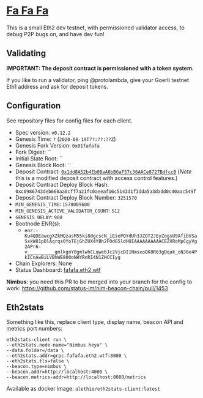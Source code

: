 # [Fa Fa Fa](https://www.youtube.com/watch?v=N6xoFhkthls)

This is a small Eth2 dev testnet, with permissioned validator access, to debug P2P bugs on, and have dev fun!

## Validating

**IMPORTANT: The deposit contract is permissioned with a token system.**

If you like to run a validator, ping @protolambda,
 give your Goerli testnet Eth1 address and ask for deposit tokens.

## Configuration

See repository files for config files for each client.

- Spec version: `v0.12.2`
- Genesis Time: `?` (`2020-08-19T??:??:??Z`)
- Genesis Fork Version: `0x01fafafa`
- Fork Digest: ``
- Initial State Root: ``
- Genesis Block Root: ``
- Deposit Contract: [`0x1dd8A52b4Eb0BaA6bB6aF57c36AACe8727BdfccB`](https://goerli.etherscan.io/address/0x1dd8A52b4Eb0BaA6bB6aF57c36AACe8727BdfccB) (_Note_ this is a modified deposit contract with access control features.)
- Deposit Contract Deploy Block Hash: `0xc0986743deb660aa0cff7a21fc0aeeaf16c5143d1f3dda5a3dadd0c40aac549f`
- Deposit Contract Deploy Block Number: `3251570`
- `MIN_GENESIS_TIME`: `1578009600`
- `MIN_GENESIS_ACTIVE_VALIDATOR_COUNT`: `512`
- `GENESIS_DELAY`: `900`
- Bootnode ENR(s):
  - `enr:-Ku4QDEawcgXZkMQzasM55ki8dgcscN_iEiePQYdUh3JZQT2JEyZogsU9AfibVSaSxkW81pDlAqrqs0YoTEjGhZUX4YBh2F0dG5ldHOIAAAAAAAAAACEZXRoMpCgyVg2APr6-v__________gmlkgnY0gmlwhCLqwe6Jc2VjcDI1NmsxoQK8R63gDqak_oNJ6e4PkICnAwBiLVBhWE800oNHYRnRI4N1ZHCCIyg`
- Chain Explorers: None
- Status Dashboard: [fafafa.eth2.wtf](https://fafafa.eth2.wtf)

**Nimbus**: you need this PR to be merged into your branch for the config to work:
 https://github.com/status-im/nim-beacon-chain/pull/1453

## Eth2stats

Something like this, replace client type, display name, beacon API and metrics port numbers:
```shell script
eth2stats-client run \
--eth2stats.node-name="Nimbus heya" \ 
--data.folder=/data \
--eth2stats.addr=grpc.fafafa.eth2.wtf:8080 \
--eth2stats.tls=false \
--beacon.type=nimbus \
--beacon.addr=http://localhost:4000 \ 
--beacon.metrics-addr=http://localhost:8080/metrics
```

Available as docker image: `alethio/eth2stats-client:latest`

